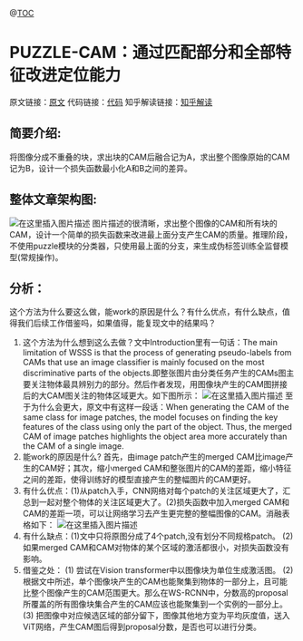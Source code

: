 ﻿@[TOC](弱监督语义分割PUZZLE-CAM)

# PUZZLE-CAM：通过匹配部分和全部特征改进定位能力
原文链接：[原文](https://arxiv.org/pdf/2101.11253v4.pdf)
代码链接：[代码](https://github.com/OFRIN/PuzzleCAM)
知乎解读链接：[知乎解读](https://zhuanlan.zhihu.com/p/398461767)

## 简要介绍:
将图像分成不重叠的块，求出块的CAM后融合记为A，求出整个图像原始的CAM记为B，设计一个损失函数最小化A和B之间的差异。
## 整体文章架构图:
![在这里插入图片描述](https://img-blog.csdnimg.cn/107dea0ff57145ab83f5fc2ac0ddaab4.jpeg#pic_center)
图片描述的很清晰，求出整个图像的CAM和所有块的CAM，设计一个简单的损失函数来改进最上面分支产生CAM的质量。推理阶段，不使用puzzle模块的分类器，只使用最上面的分支，来生成伪标签训练全监督模型(常规操作)。
## 分析：
这个方法为什么要这么做，能work的原因是什么？有什么优点，有什么缺点，值得我们后续工作借鉴吗，如果值得，能复现文中的结果吗？
1. 这个方法为什么想到这么去做？文中Introduction里有一句话：The main limitation of WSSS is that the process of generating pseudo-labels from CAMs that use an image classifier is mainly focused on the most discriminative parts of the objects.即整张图片由分类任务产生的CAMs图主要关注物体最具辨别力的部分。然后作者发现，用图像块产生的CAM图拼接后的大CAM图关注的物体区域更大。如下图所示：
![在这里插入图片描述](https://img-blog.csdnimg.cn/a65332a5fe604f45b62baf7fd7fb6958.png#pic_center)
至于为什么会更大，原文中有这样一段话：When generating the CAM of the same class for image patches, the model focuses on finding the key features of the class using only the part of the object. Thus, the merged CAM of image patches highlights the object area more accurately than the CAM of a single image.
2. 能work的原因是什么?
首先，由image patch产生的merged CAM比image产生的CAM好；其次，缩小merged CAM和整张图片的CAM的差距，缩小特征之间的差距，使得训练好的模型直接产生的整幅图片的CAM更好。
3. 有什么优点：(1)从patch入手，CNN网络对每个patch的关注区域更大了，汇总到一起对整个物体的关注区域更大了。(2)损失函数中加入merged CAM和CAM的差距一项，可以让网络学习去产生更完整的整幅图像的CAM。消融表格如下：
![在这里插入图片描述](https://img-blog.csdnimg.cn/502879ad7feb4071bcc883798c14faa7.png#pic_center)
4. 有什么缺点：(1)文中只将原图分成了4个patch,没有划分不同规格patch。
(2)如果merged CAM和CAM对物体的某个区域的激活都很小，对损失函数没有影响。
5. 借鉴之处：
(1) 尝试在Vision transformer中以图像块为单位生成激活图。
(2) 根据文中所述，单个图像块产生的CAM也能聚集到物体的一部分上，且可能比整个图像产生的CAM范围更大。那么在WS-RCNN中，分数高的proposal所覆盖的所有图像块集合产生的CAM应该也能聚集到一个实例的一部分上。
(3) 把图像中对应候选区域的部分留下，图像其他地方变为平均灰度值，送入ViT网络，产生CAM图后得到proposal分数，是否也可以进行分类。











